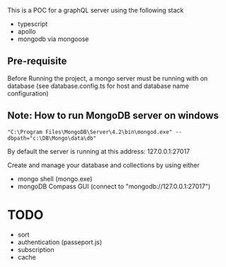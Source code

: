 
This is a POC for a graphQL server using the following stack
- typescript
- apollo
- mongodb via mongoose

## Pre-requisite
Before Running the project, a mongo server must be running with on database (see database.config.ts for host and database name configuration)


## Note: How to run MongoDB server on windows
```
"C:\Program Files\MongoDB\Server\4.2\bin\mongod.exe" --dbpath="c:\DB\Mongo\data\db"
```
By default the server is running at this address: 127.0.0.1:27017

Create and manage your database and collections by using either
- mongo shell (mongo.exe) 
- mongoDB Compass GUI (connect to "mongodb://127.0.0.1:27017")


# TODO
- sort
- authentication (passeport.js)
- subscription
- cache